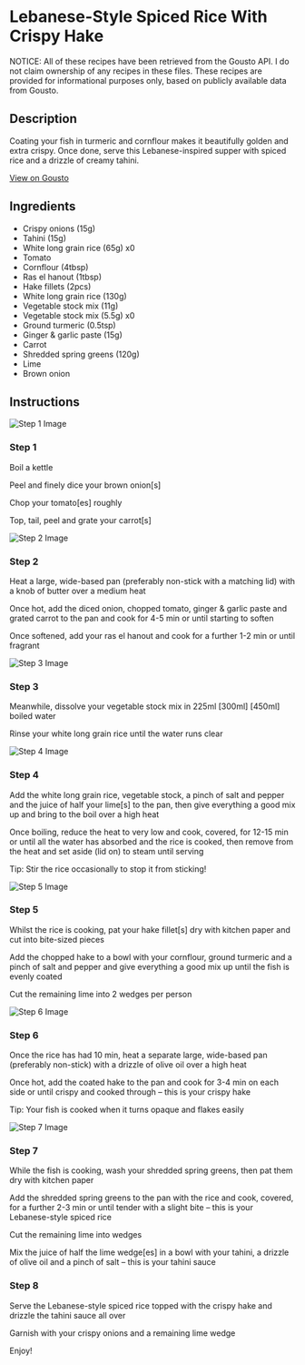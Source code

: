 # Lebanese-Style Spiced Rice With Crispy Hake

NOTICE: All of these recipes have been retrieved from the Gousto API. I do not claim ownership of any recipes in these files. These recipes are provided for informational purposes only, based on publicly available data from Gousto.

## Description

Coating your fish in turmeric and cornflour makes it beautifully golden and extra crispy. Once done, serve this Lebanese-inspired supper with spiced rice and a drizzle of creamy tahini. 

[View on Gousto](https://www.gousto.co.uk/recipes/cookbook/lebanese-style-spiced-rice-with-crispy-hake)

## Ingredients

- Crispy onions (15g)
- Tahini (15g)
- White long grain rice (65g) x0
- Tomato
- Cornflour (4tbsp)
- Ras el hanout (1tbsp)
- Hake fillets (2pcs)
- White long grain rice (130g)
- Vegetable stock mix (11g)
- Vegetable stock mix (5.5g) x0
- Ground turmeric (0.5tsp)
- Ginger & garlic paste (15g)
- Carrot
- Shredded spring greens (120g)
- Lime
- Brown onion

## Instructions

![Step 1 Image](https://production-media.gousto.co.uk/cms/recipe-step-image/step-1-1702395747649-x200.jpg)

### Step 1

Boil a kettle

Peel and finely dice your brown onion[s]

Chop your tomato[es] roughly

Top, tail, peel and grate your carrot[s]

![Step 2 Image](https://production-media.gousto.co.uk/cms/recipe-step-image/step-2-1702395755723-x200.jpg)

### Step 2

Heat a large, wide-based pan (preferably non-stick with a matching lid) with a knob of butter over a medium heat

Once hot, add the diced onion, chopped tomato, ginger & garlic paste<span class="text-danger"> </span>and grated carrot to the pan and cook for 4-5 min or until starting to soften

Once softened, add your ras el hanout and cook for a further 1-2 min or until fragrant

![Step 3 Image](https://production-media.gousto.co.uk/cms/recipe-step-image/step-3-1702395769929-x200.jpg)

### Step 3

Meanwhile, dissolve your vegetable stock mix in 225ml <span class="text-purple">[300ml]</span> <span class="text-danger">[450ml]</span> boiled water

Rinse your white long grain rice until the water runs clear

![Step 4 Image](https://production-media.gousto.co.uk/cms/recipe-step-image/step-4-1702395775828-x200.jpg)

### Step 4

Add the white long grain rice, vegetable stock, a pinch of salt and pepper and the juice of half your lime[s] to the pan, then give everything a good mix up and bring to the boil over a high heat

Once boiling, reduce the heat to very low and cook, covered, for 12-15 min or until all the water has absorbed and the rice is cooked, then remove from the heat and set aside (lid on) to steam until serving

Tip: Stir the rice occasionally to stop it from sticking!

![Step 5 Image](https://production-media.gousto.co.uk/cms/recipe-step-image/step-5-1702395790831-x200.jpg)

### Step 5

Whilst the rice is cooking, pat your hake fillet[s] dry with kitchen paper and cut into bite-sized pieces

Add the chopped hake to a bowl with your cornflour, ground turmeric and a pinch of salt and pepper and give everything a good mix up until the fish is evenly coated

Cut the remaining lime into 2 wedges per person

![Step 6 Image](https://production-media.gousto.co.uk/cms/recipe-step-image/step-6-1702395795911-x200.jpg)

### Step 6

Once the rice has had 10 min, heat a separate large, wide-based pan (preferably non-stick) with a drizzle of olive oil over a high heat

Once hot, add the coated hake to the pan and cook for 3-4 min on each side or until crispy and cooked through – this is your crispy hake

Tip: Your fish is cooked when it turns opaque and flakes easily

![Step 7 Image](https://production-media.gousto.co.uk/cms/recipe-step-image/step-7-1702395801657-x200.jpg)

### Step 7

While the fish is cooking, wash your shredded spring greens, then pat them dry with kitchen paper

Add the shredded spring greens to the pan with the rice and cook, covered, for a further 2-3 min or until tender with a slight bite – this is your Lebanese-style spiced rice

Cut the remaining lime into wedges

Mix the juice of half the lime wedge[es] in a bowl with your tahini, a drizzle of olive oil and a pinch of salt – this is your tahini sauce

### Step 8

Serve the Lebanese-style spiced rice topped with the crispy hake and drizzle the tahini sauce all over

Garnish with your crispy onions and a remaining lime wedge

Enjoy!

